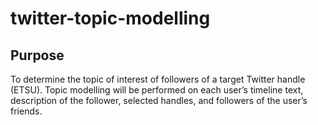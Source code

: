 # twitter-topic-modelling

## Purpose
To determine the topic of interest of followers of a target Twitter handle (ETSU). Topic modelling will be performed on each user’s timeline text, description of the follower, selected handles, and followers of the user’s friends. 
